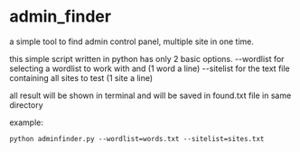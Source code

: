 # admin_finder
a simple tool to find admin control panel, multiple site in one time.

this simple script written in python has only 2 basic options.
--wordlist for selecting a wordlist to work with and (1 word a line)
--sitelist for the text file containing all sites to test (1 site a line)

all result will be shown in terminal and will be saved in found.txt file
in same directory

example:

```python adminfinder.py --wordlist=words.txt --sitelist=sites.txt```
